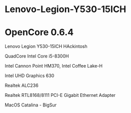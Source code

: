 # Lenovo-Legion-Y530-15ICH
# OpenCore 0.6.4

Lenovo Legion Y530-15ICH HAckintosh

QuadCore Intel Core i5-8300H

Intel Cannon Point HM370, Intel Coffee Lake-H

Intel UHD Graphics 630

Realtek ALC236

Realtek RTL8168/8111 PCI-E Gigabit Ethernet Adapter 

MacOS Catalina - BigSur
